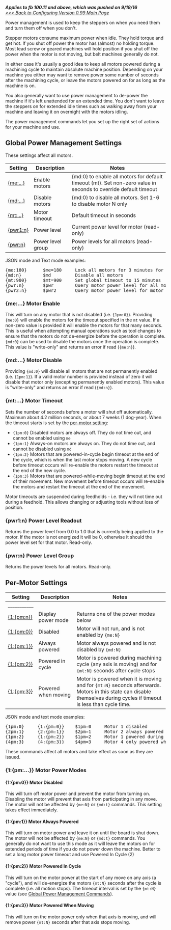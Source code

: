 _**Applies to fb 100.11 and above, which was pushed on 9/18/16**_ <br>
_[<<< Back to Configuring Version 0.99 Main Page](Configuring-Version-0.99)_

Power management is used to keep the steppers on when you need them and turn them off when you don't. 

Stepper motors consume maximum power when idle. They hold torque and get hot. If you shut off power the motor has (almost) no holding torque. Most lead screw or geared machines will hold position if you shut off the power when the motor is not moving, but belt machines generally do not. 

In either case it's usually a good idea to keep all motors powered during a machining cycle to maintain absolute machine position. Depending on your machine you either may want to remove power some number of seconds after the machining cycle, or leave the motors powered on for as long as the machine is on.

You also generally want to use power management to de-power the machine if it's left unattended for an extended time. You don't want to leave the steppers on for extended idle times such as walking away from your machine and leaving it on overnight with the motors idling. 

The power management commands let you set up the right set of actions for your machine and use.

## Global Power Management Settings
These settings affect all motors.
 
Setting | Description | Notes
--------|-------------|-----------------------------
[{me:...}](#me-motor-enable) | Enable motors | {md:0} to enable all motors for default timeout (mt). Set non-zero value in seconds to override default timeout
[{md:...}](#md-motor-disable) | Disable motors | {md:0} to disable all motors. Set 1-6 to disable motor N only
[{mt:...}](#mt-motor-timeout) | Motor timeout | Default timeout in seconds
[{pwr1:n}](#pwr1n-power-level-readout) | Power level | Current power level for motor (read-only)
[{pwr:n}](#pwrn-power-level-group) | Power level group | Power levels for all motors (read-only)

JSON mode and Text mode examples:
<pre>
{me:180}      $me=180     Lock all motors for 3 minutes for a tooling operation 
{md:n}        $md         Disable all motors
{mt:900}      $mt=900     Set global timeout to 15 minutes
{pwr:n}       $pwr        Query motor power level for all motors
{pwr2:n}      $pwr2       Query motor power level for motor 2
</pre>

### {me:...} Motor Enable
This will turn on any motor that is not disabled (i.e. `{1pm:0}`). Providing `{me:0}` will enable the motors for the timeout specified in the `mt` value. If a non-zero value is provided it will enable the motors for that many seconds. This is useful when attempting manual operations such as tool changes to ensure that the motors do not de-energize before the operation is complete. `{md:0}` can be used to disable the motors once the operation is complete. This value is "write-only" and returns an error if read (`{me:n}`).

### {md:...} Motor Disable
Providing `{md:0}` will disable all motors that are not permanently enabled (i.e. `{1pm:1}`). If a valid motor number is provided instead of zero it will disable that motor only (excepting permanently enabled motors). This value is "write-only" and returns an error if read (`{md:n}`).

### {mt:...} Motor Timeout
Sets the number of seconds before a motor will shut off automatically. Maximum about 4.2 million seconds, or about 7 weeks (1 dog-year). When the timeout starts is set by the [per-motor setting](#per-motor-settings):

- `{1pm:0}` Disabled motors are always off. They do not time out, and cannot be enabled using `me`
- `{1pm:1}` Always-on motors are always on. They do not time out, and cannot be disabled using `md`
- `{1pm:2}` Motors that are powered-in-cycle begin timeout at the end of the cycle, which is when the last motor stops moving. A new cycle before timeout occurs will re-enable the motors restart the timeout at the end of the new cycle. 
- `{1pm:3}` Motors that are powered-while-moving begin timeout at the end of their movement. New movement before timeout occurs will re-enable the motors and restart the timeout at the end of the movement.

Motor timeouts are suspended during feedholds - i.e. they will not time out during a feedhold. This allows changing or adjusting tools without loss of position.

### {pwr1:n} Power Level Readout
Returns the power level from 0.0 to 1.0 that is currently being applied to the motor. If the motor is not energized it will be 0, otherwise it should the power level set for that motor. Read-only.

### {pwr:n} Power Level Group
Returns the power levels for all motors. Read-only.


## Per-Motor Settings

Setting | Description | Notes
------------------|-------------|-----------------------------
___________| | 
[{1:{pm:n}}](#1pm-motor-power-modes) | Display power mode | Returns one of the power modes below
[{1:{pm:0}}](#1pm0-motor-disabled) | Disabled | Motor will not run, and is not enabled by `{me:N}` 
[{1:{pm:1}}](#1pm1-motor-always-powered) | Always powered | Motor always powered and is not disabled by `{md:N}` 
[{1:{pm:2}}](#1pm2-motor-powered-in-cycle) | Powered in cycle | Motor is powered during machining cycle (any axis is moving) and for `{mt:N}` seconds after cycle stops
[{1:{pm:3}}](#1pm3-motor-powered-when-moving) | Powered when moving | Motor is powered when it is moving and for `{mt:N}` seconds afterwards. Motors in this state can disable themselves during cycles if timeout is less than cycle time.

JSON mode and text mode examples:
<pre>
{1pm:0}     {1:{pm:0}}    $1pm=0     Motor 1 disabled
{2pm:1}     {2:{pm:1}}    $2pm=1     Motor 2 always powered
{1pm:2}     {1:{pm:2}}    $1pm=2     Motor 1 powered during a machining cycle (any motor moving)
{4pm:3}     {4:{pm:3}}    $4pm=3     Motor 4 only powered when it is moving
</pre>

These commands affect all motors and take effect as soon as they are issued.

### {1:{pm:...}} Motor Power Modes

#### {1:{pm:0}} Motor Disabled
This will turn off motor power and prevent the motor from turning on. Disabling the motor will prevent that axis from participating in any move. The motor will not be affected by `{me:N}` or `{md:t}` commands. This setting takes effect immediately.

#### {1:{pm:1}} Motor Always Powered
This will turn on motor power and leave it on until the board is shut down. The motor will not be affected by `{me:N}` or `{md:t}` commands. You generally do not want to use this mode as it will leave the motors on for extended periods of time if you do not power down the machine. Better to set a long motor power timeout and use Powered In Cycle (2)

#### {1:{pm:2}} Motor Powered In Cycle
This will turn on the motor power at the start of any move on any axis (a "cycle"), and will de-energize the motors `{mt:N}` seconds after the cycle is complete (i.e. all motion stops). The timeout interval is set by the `{mt:N}` value (see [Global Power Management Commands](#global-power-management-commands)).

#### {1:{pm:3}} Motor Powered When Moving
This will turn on the motor power only when that axis is moving, and will remove power `{mt:N}` seconds after that axis stops moving.

